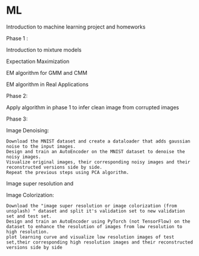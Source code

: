 # ML
Introduction to machine learning project and homeworks

Phase 1 :

  Introduction to mixture models
  
  Expectation Maximization
  
  EM algorithm for GMM and CMM
  
  EM algorithm in Real Applications

Phase 2:

  Apply algorithm in phase 1 to infer clean image from corrupted images   

Phase 3:

  Image Denoising:
  
    Download the MNIST dataset and create a dataloader that adds gaussian noise to the input images.
    Design and train an AutoEncoder on the MNIST dataset to denoise the noisy images.
    Visualize original images, their corresponding noisy images and their reconstructed versions side by side.
    Repeat the previous steps using PCA algorithm.
    
  Image super resolution and 
  
  Image Colorization:
  
    Download the "image super resolution or image colorization (from unsplash) " dataset and split it's validation set to new validation set and test set.
    Design and train an AutoEncoder using PyTorch (not TensorFlow) on the dataset to enhance the resolution of images from low resolution to high resolution.
    plot learning curve and visualize low resolution images of test set,their corresponding high resolution images and their reconstructed versions side by side
